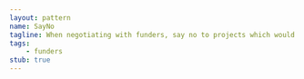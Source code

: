 ```yaml
---
layout: pattern
name: SayNo
tagline: When negotiating with funders, say no to projects which would not work in your local environment.
tags:
    - funders
stub: true
---
```

